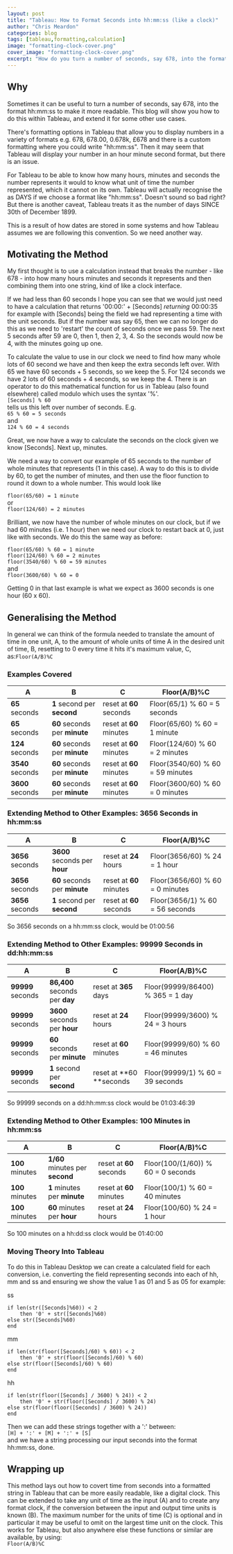 ```yaml
---
layout: post
title: "Tableau: How to Format Seconds into hh:mm:ss (like a clock)"
author: "Chris Meardon"
categories: blog
tags: [tableau,formatting,calculation]
image: "formatting-clock-cover.png"
cover_image: "formatting-clock-cover.png"
excerpt: "How do you turn a number of seconds, say 678, into the format hh:mm:ss to make it more readable. This blog will show you how to do this within Tableau, and extend it for some other use cases."
---
```

## Why
Sometimes it can be useful to turn a number of seconds, say 678, into the format hh:mm:ss to make it more readable. This blog will show you how to do this within Tableau, and extend it for some other use cases.

There's formatting options in Tableau that allow you to display numbers in a variety of formats e.g. 678, 678.00, 0.678k, £678 and there is a custom formatting where you could write "hh:mm:ss". Then it may seem that Tableau will display your number in an hour minute second format, but there is an issue. 

For Tableau to be able to know how many hours, minutes and seconds the number represents it would to know what unit of time the number represented, which it cannot on its own. Tableau will actually recognise the as DAYS if we choose a format like "hh:mm:ss". Doesn't sound so bad right? But there is another caveat, Tableau treats it as the number of days SINCE 30th of December 1899. 

This is a result of how dates are stored in some systems and how Tableau assumes we are following this convention. So we need another way. 

## Motivating the Method
My first thought is to use a calculation instead that breaks the number - like 678 - into how many hours minutes and seconds it represents and then combining them into one string, kind of like a clock interface. 

If we had less than 60 seconds I hope you can see that we would just need to have a calculation that returns 
'00:00:' + [Seconds] *returning* 00:00:35 for example
with [Seconds] being the field we had representing a time with the unit seconds. But if the number was say 65, then we can no longer do this as we need to 'restart' the count of seconds once we pass 59. The next 5 seconds after 59 are 0, then 1, then 2, 3, 4. So the seconds would now be 4, with the minutes going up one.

To calculate the value to use in our clock we need to find how many whole lots of 60 second we have and then keep the extra seconds left over. With 65 we have 60 seconds + 5 seconds, so we keep the 5. For 124 seconds we have 2 lots of 60 seconds + 4 seconds, so we keep the 4. There is an operator to do this mathematical function for us in Tableau (also found elsewhere) called modulo which uses the syntax '%'.<br>
`[Seconds] % 60`<br>
tells us this left over number of seconds. E.g.<br>
`65 % 60 = 5 seconds`<br>
and<br>
`124 % 60 = 4 seconds`

Great, we now have a way to calculate the seconds on the clock given we know [Seconds]. Next up, minutes.

We need a way to convert our example of 65 seconds to the number of whole minutes that represents (1 in this case). A way to do this is to divide by 60, to get the number of minutes, and then use the floor function to round it down to a whole number. This would look like

`floor(65/60) = 1 minute`<br>
or<br>
`floor(124/60) = 2 minutes`

Brilliant, we now have the number of whole minutes on our clock, but if we had 60 minutes (i.e. 1 hour) then we need our clock to restart back at 0, just like with seconds. We do this the same way as before:

`floor(65/60) % 60 = 1 minute`<br>
`floor(124/60) % 60 = 2 minutes`<br>
`floor(3540/60) % 60 = 59 minutes`<br>
and<br>
`floor(3600/60) % 60 = 0`

Getting 0 in that last example is what we expect as 3600 seconds is one hour (60 x 60).

## Generalising the Method
In general we can think of the formula needed to translate the amount of time in one unit, A, to the amount of whole units of time A in the desired unit of time, B, resetting to 0 every time it hits it's maximum value, C, as:`Floor(A/B)%C`

### Examples Covered

| A | B | C | Floor(A/B)%C |
|-------|--------|---------|---------|
| **65** seconds | **1** second per **second** | reset at **60** seconds | Floor(65/1) % 60 = 5 seconds |
| **65** seconds | **60** seconds per **minute** | reset at **60** minutes | Floor(65/60) % 60 = 1 minute |
| **124** seconds | **60** seconds per **minute** | reset at **60** minutes | Floor(124/60) % 60 = 2 minutes |
| **3540** seconds |**60** seconds per **minute** | reset at **60** minutes | Floor(3540/60) % 60 = 59 minutes |
| **3600** seconds | **60** seconds per **minute** | reset at **60** minutes | Floor(3600/60) % 60 = 0 minutes |

### Extending Method to Other Examples: 3656 Seconds in hh:mm:ss

| A | B | C | Floor(A/B)%C |
|-------|--------|---------|---------|
| **3656** seconds | **3600** seconds per **hour** | reset at **24** hours | Floor(3656/60) % 24 = 1 hour |
| **3656** seconds | **60** seconds per **minute** | reset at **60** minutes | Floor(3656/60) % 60 = 0 minutes |
| **3656** seconds | **1** second per **second** | reset at **60** seconds | Floor(3656/1) % 60 = 56  seconds |

So 3656 seconds on a hh:mm:ss clock, would be 01:00:56

### Extending Method to Other Examples: 99999 Seconds in dd:hh:mm:ss

| A | B | C | Floor(A/B)%C |
|-------|--------|---------|---------|
| **99999** seconds | **86,400**‬ seconds per **day** | reset at **365** days | Floor(99999/86400) % 365 = 1 day |
| **99999** seconds | **3600** seconds per **hour** | reset at **24** hours | Floor(99999/3600) % 24 = 3 hours|
| **99999** seconds | **60** seconds per **minute** | reset at **60** minutes | Floor(99999/60) % 60 = 46 minutes|
| **99999** seconds | **1** second per **second** | reset at **60 **seconds | Floor(99999/1) % 60 = 39 seconds|

So 99999 seconds on a dd:hh:mm:ss clock would be 01:03:46:39

### Extending Method to Other Examples: 100 Minutes in hh:mm:ss

| A | B | C | Floor(A/B)%C |
|-------|--------|---------|---------|
| **100** minutes | **1/60**‬ minutes per **second** | reset at **60** seconds | Floor(100/(1/60)) % 60 = 0 seconds |
| **100** minutes | **1**‬ minutes per **minute** | reset at **60** minutes | Floor(100/1) % 60 = 40 minutes |
| **100** minutes | **60**‬ minutes per **hour** | reset at **24** hours | Floor(100/60) % 24 = 1 hour |

So 100 minutes on a hh:dd:ss clock would be 01:40:00

### Moving Theory Into Tableau
To do this in Tableau Desktop we can create a calculated field for each conversion, i.e. converting the field representing seconds into each of hh, mm and ss and ensuring we show the value 1 as 01 and 5 as 05 for example:

ss<br>
```
if len(str([Seconds]%60)) < 2
    then '0' + str([Seconds]%60)
else str([Seconds]%60)
end
```

mm<br>
```
if len(str(floor([Seconds]/60) % 60)) < 2
    then '0' + str(floor([Seconds]/60) % 60)
else str(floor([Seconds]/60) % 60)
end
```

hh<br>
```
if len(str(floor([Seconds] / 3600) % 24)) < 2
    then '0' + str(floor([Seconds] / 3600) % 24)
else str(floor(floor([Seconds] / 3600) % 24))
end
```

Then we can add these strings together with a ':' between:<br>
`[H] + ':' + [M] + ':' + [S]`<br>
and we have a string processing our input seconds into the format hh:mm:ss, done. 

## Wrapping up

This method lays out how to covert time from seconds into a formatted string in Tableau that can be more easily readable, like a digital clock. This can be extended to take any unit of time as the input (A) and to create any format clock, if the conversion between the input and output time units is known (B). The maximum number for the units of time (C) is optional and in particular it may be useful to omit on the largest time unit on the clock. This works for Tableau, but also anywhere else these functions or similar are available, by using:<br>
`Floor(A/B)%C` 